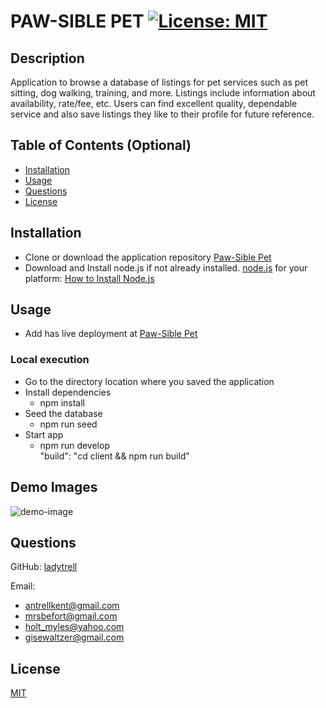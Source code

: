 # PAW-SIBLE PET  [![License: MIT](https://img.shields.io/badge/License-MIT-yellow.svg)](https://opensource.org/licenses/MIT)
  
  ## Description

  Application to browse a database of listings for pet services such as pet sitting, dog walking, training, and more. Listings include information about availability, rate/fee, etc. Users can find excellent quality, dependable service and also save listings they like to their profile for future reference.


  ## Table of Contents (Optional)

 - [Installation](#installation)
 - [Usage](#usage)
 - [Questions](#questions)
 - [License](#license)

  ## Installation

 - Clone or download the application repository 
[Paw-Sible Pet](https://github.com/ladytrell/paw-sible_pet)
 - Download and Install node.js if not already installed.  [node.js](https://nodejs.org/en/) for your platform:  [How to Install Node.js](https://nodejs.dev/learn/how-to-install-nodejs)

  ## Usage

 - Add has live deployment at [Paw-Sible Pet](https://stark-mountain-98043.herokuapp.com/)

 ### Local execution
 - Go to the directory location where you saved the application 
 - Install dependencies
   - npm install
 - Seed the database
   - npm run seed
 - Start app
   - npm run develop    
    "build": "cd client && npm run build" 

  ## Demo Images
  
![demo-image](https://user-images.githubusercontent.com/38196944/180067555-a7771265-ddf4-4285-9cf2-717bdb6f3fe9.jpg)

  ## Questions

  GitHub: [ladytrell](https://github.com/ladytrell)

  Email: 
  - [antrellkent@gmail.com](mailto:antrellkent@gmail.com)
  - [mrsbefort@gmail.com](mailto:mrsbefort@gmail.com)
  - [holt_myles@yahoo.com](mailto:holt_myles@yahoo.com)
  - [gisewaltzer@gmail.com](mailto:gisewaltzer@gmail.com)
   
  ## License

  [MIT](https://img.shields.io/badge/License-MIT-yellow.svg)
  

